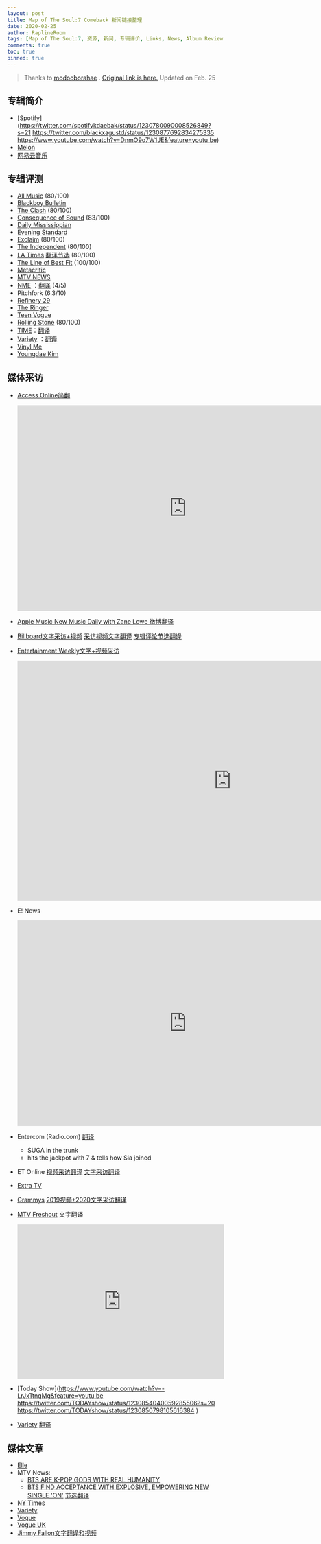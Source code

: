 ```yaml
---
layout: post
title: Map of The Soul:7 Comeback 新闻链接整理
date: 2020-02-25
author: RaplineRoom
tags: [Map of The Soul:7, 资源, 新闻, 专辑评价, Links, News, Album Reviews]
comments: true
toc: true
pinned: true
---
```


> Thanks to [modooborahae](https://twitter.com/modooborahae) . [Original link is here.](https://docs.google.com/document/d/1qJTg2sHR_AW42E0-RJkVbF2bcbg0KFuyZOBDXtV_ejo/edit)  Updated on Feb. 25

## 专辑简介

- [Spotify](https://twitter.com/spotifykdaebak/status/1230780090008526849?s=21 https://twitter.com/blackxagustd/status/1230877692834275335 https://www.youtube.com/watch?v=DnmO9o7W1JE&feature=youtu.be)
- [Melon](https://www.melon.com/video/detail2.htm?mvId=50216494&ref=etc&snsGate=Y )
- [网易云音乐](https://twitter.com/sugajelly9339/status/1230789898652643329?s=21 )

## 专辑评测

- [All Music](https://www.allmusic.com/album/release/map-of-the-soul-7-mr0005164601 ) (80/100)
- [Blackboy Bulletin](https://blackboybulletin.com/2020/02/21/album-review-bts-triumphs-with-map-of-the-soul-7/amp/?__twitter_impression=true )
- [The Clash](https://www.clashmusic.com/reviews/bts-map-of-the-soul-7 ) (80/100)
- [Consequence of Sound](https://consequenceofsound.net/2020/02/album-review-bts-map-of-the-soul-7/ ) (83/100)
- [Daily Mississippian](https://thedmonline.com/review-btss-record-breaking-album-is-a-testament-to-individuality/)
- [Evening Standard](https://www.standard.co.uk/go/london/music/bts-map-of-the-soul-7-album-review-a4367526.html)
- [Exclaim](http://exclaim.ca/amparticle/bts-map_of_the_soul_7 ) (80/100)
- [The Independent](https://www.independent.co.uk/arts-entertainment/music/reviews/bts-review-map-of-the-soul-7-album-stream-lyrics-jimin-ed-sheeran-halsey-a9349116.html ) (80/100)
- [LA Times](https://www.latimes.com/entertainment-arts/music/story/2020-02-21/bts-album-map-of-the-soul-7-review ) [翻译节选](https://btsraplineroom.com/billboard-latimes-reviews/) (80/100)
- [The Line of Best Fit](https://www.thelineofbestfit.com/reviews/albums/bts-map-of-the-soul-7-album-review ) (100/100)
- [Metacritic](https://www.metacritic.com/music/map-of-the-soul-7/bts)
- [MTV NEWS](http://www.mtv.com/news/3157460/bts-map-of-the-soul-7-track-by-track-review/)
- [NME](https://www.nme.com/reviews/bts-map-of-the-soul-7-album-review-on-2613123 ) ：[翻译](https://btsraplineroom.com/NME/) (4/5)
- Pitchfork (6.3/10)
- [Refinery 29](https://www.refinery29.com/en-us/2020/02/9449254/bts-on-lyrics-meaning )
- [The Ringer](https://www.theringer.com/music/2020/2/21/21147288/bts-map-of-the-soul-7-review-takeaways )
- [Teen Vogue](https://www.teenvogue.com/story/bts-map-of-the-soul-7-hidden-references-easter-eggs?utm_source=twitter&utm_medium=social&utm_brand=tv&utm_social-type=owned&mbid=social_twitter) 
- [Rolling Stone](https://www.rollingstone.com/music/music-album-reviews/bts-map-of-the-soul-7-2-957346/amp/?__twitter_impression=true ) (80/100)
- [TIME](https://time.com/5788922/bts-map-of-the-soul-7-review/?amp=true&__twitter_impression=true )：[翻译](https://btsraplineroom.com/times-review/) 
- [Variety](https://t.co/MhHjsviDvE?amp=1 ) ：[翻译](https://btsraplineroom.com/Variety/) 
- [Vinyl Me](https://magazine.vinylmeplease.com/magazine/bts-map-of-the-soul-7-review/ )
- [Youngdae Kim](https://www.youtube.com/watch?v=LQFIGFU-YDw) 

## 媒体采访

- [Access Online简翻](https://m.weibo.cn/1648765875/4474759574338537) 

  <div class="video-container"><iframe width="787" height="480" src="https://www.youtube.com/embed/EJLR4BJ-i70" frameborder="0" allow="accelerometer; autoplay; encrypted-media; gyroscope; picture-in-picture" allowfullscreen></iframe></div>

- [Apple Music New Music Daily with Zane Lowe 微博翻译](https://m.weibo.cn/1648765875/4474376437311498) 

- [Billboard文字采访+视频](https://www.billboard.com/articles/news/international/8551687/bts-map-of-the-soul-7-interview )  [采访视频文字翻译](https://btsraplineroom.com/Billboard-interview/)  [专辑评论节选翻译](https://btsraplineroom.com/billboard-latimes-reviews/) 

- [Entertainment Weekly文字+视频采访](https://ew.com/music/2020/02/25/bts-a-to-z-video/?utm_content=link&utm_term=E2D690C8-5812-11EA-8822-E8EF4744363C&utm_source=twitter.com&utm_campaign=entertainmentweekly_ew&utm_medium=social)

  <div class="video-container"><iframe width="996" height="560" src="https://www.youtube.com/embed/yRl4Q-0Oaik" frameborder="0" allow="accelerometer; autoplay; encrypted-media; gyroscope; picture-in-picture" allowfullscreen></iframe></div>

- E! News

  <div class="video-container"><iframe width="787" height="480" src="https://www.youtube.com/embed/_9HrQVOzwwk" frameborder="0" allow="accelerometer; autoplay; encrypted-media; gyroscope; picture-in-picture" allowfullscreen></iframe></div>

- Entercom (Radio.com) [翻译](https://btsraplineroom.com/ENTERCOM/) 

  - SUGA in the trunk
  - hits the jackpot with 7 & tells how Sia joined

- ET Online [视频采访翻译](https://btsraplineroom.com/ET-interview/) [文字采访翻译](https://btsraplineroom.com/ET/) 

- [Extra TV](https://www.youtube.com/watch?v=2vMlA4LH8ng&feature=youtu.be)

- [Grammys](https://www.grammy.com/grammys/news/bts-talk-new-album-map-soul-7-genre-bts ) [2019视频+2020文字采访翻译](https://btsraplineroom.com/GRAMMY/) 

- [MTV Freshout](http://www.mtv.com/news/3157364/bts-map-of-the-soul-7-interview-mtv-fresh-out/) 文字翻译

  <div class="video-container"><iframe width="482" height="360" src="https://www.youtube.com/embed/U12Eu1T_jkQ" frameborder="0" allow="accelerometer; autoplay; encrypted-media; gyroscope; picture-in-picture" allowfullscreen></iframe></div>

- [Today Show](https://www.youtube.com/watch?v=-LrJxTtnqMg&feature=youtu.be https://twitter.com/TODAYshow/status/1230854040059285506?s=20 https://twitter.com/TODAYshow/status/1230850798105616384 )

- [Variety](https://www.youtube.com/watch?v=7fVQGcvgmEQ) [翻译](https://btsraplineroom.com/Variety/) 

## 媒体文章

- [Elle](https://www.elle.com/culture/celebrities/a31095110/bts-outfits-tonight-show-nyc-takeover/?utm_medium=social-media&utm_campaign=socialflowTWELM&utm_source=twitter) 
- MTV News:
  - [BTS ARE K-POP GODS WITH REAL HUMANITY](http://www.mtv.com/news/3157164/bts-gods-dionysus-map-of-the-soul-7/)
  - [BTS FIND ACCEPTANCE WITH EXPLOSIVE, EMPOWERING NEW SINGLE 'ON'](http://www.mtv.com/news/3157261/bts-on-music-video-single-meaning/)  [节选翻译](https://m.weibo.cn/1648765875/4474692717025369) 
- [NY Times](https://www.nytimes.com/2020/02/25/nyregion/bts-grand-central.html)
- [Variety](https://variety.com/2020/music/news/bts-late-night-appearances-tonight-show-carpool-karaoke-colbert-watch-video-1203514872/) 
- [Vogue](https://www.vogue.com/vogueworld/article/bts-jimmy-fallon-rick-owens-performance-looks?utm_social-type=owned&utm_brand=vogue&mbid=social_twitter&utm_medium=social&utm_source=twitter)
- [Vogue UK](https://www.vogue.co.uk/arts-and-lifestyle/article/bts-album-map-of-the-soul?utm_term=Autofeed&utm_medium=Social&utm_source=Twitter#Echobox=1582670920)
- [Jimmy Fallon文字翻译和视频](https://btsraplineroom.com/fallon-subway-special/)  